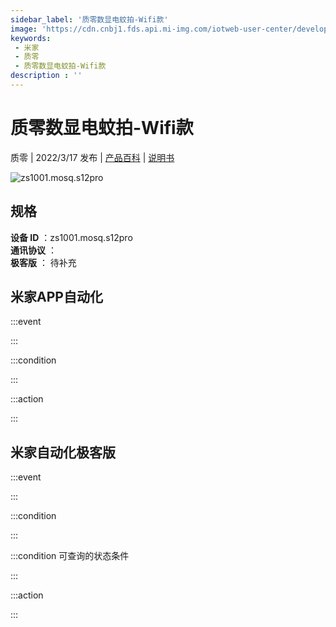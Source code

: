 ```yaml
---
sidebar_label: '质零数显电蚊拍-Wifi款'
image: 'https://cdn.cnbj1.fds.api.mi-img.com/iotweb-user-center/developer_16790479575926KN7ESlu.png?GalaxyAccessKeyId=AKVGLQWBOVIRQ3XLEW&Expires=9223372036854775807&Signature=O4E5Ptv7+32knzJcLjxrdDHUAzk='
keywords: 
 - 米家
 - 质零
 - 质零数显电蚊拍-Wifi款
description : ''
---
```

# 质零数显电蚊拍-Wifi款

质零 | 2022/3/17 发布 | [产品百科](https://home.mi.com/webapp/content/baike/product/index.html?model=zs1001.mosq.s12pro/) | [说明书](https://home.mi.com/views/introduction.html?model=zs1001.mosq.s12pro&region=cn)

![zs1001.mosq.s12pro](https://cdn.cnbj1.fds.api.mi-img.com/iotweb-user-center/developer_16790479575926KN7ESlu.png?GalaxyAccessKeyId=AKVGLQWBOVIRQ3XLEW&Expires=9223372036854775807&Signature=O4E5Ptv7+32knzJcLjxrdDHUAzk=)

## 规格  
> 
**设备 ID** ：zs1001.mosq.s12pro  
**通讯协议** ：  
**极客版**  ： 待补充 


## 米家APP自动化  

:::event  

:::

:::condition  

:::

:::action   

:::

## 米家自动化极客版  

:::event  

:::

:::condition  

:::

:::condition 可查询的状态条件  

:::

:::action  

:::

        
